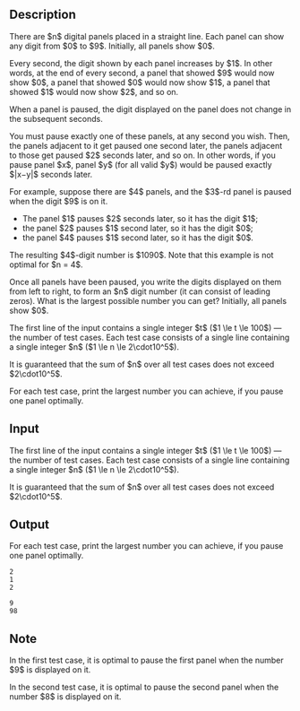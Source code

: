 ## Description

<div><p>There are $n$ digital panels placed in a straight line. Each panel can show any digit from $0$ to $9$. Initially, all panels show $0$.</p><p>Every second, the digit shown by each panel increases by $1$. In other words, at the end of every second, a panel that showed $9$ would now show $0$, a panel that showed $0$ would now show $1$, a panel that showed $1$ would now show $2$, and so on.</p><p>When a panel is paused, the digit displayed on the panel does not change in the subsequent seconds.</p><p>You must pause exactly one of these panels, at any second you wish. Then, the panels adjacent to it get paused one second later, the panels adjacent to those get paused $2$ seconds later, and so on. In other words, if you pause panel $x$, panel $y$ (for all valid $y$) would be paused exactly $|x−y|$ seconds later.</p><p>For example, suppose there are $4$ panels, and the $3$-rd panel is paused when the digit $9$ is on it.</p><ul> <li> The panel $1$ pauses $2$ seconds later, so it has the digit $1$; </li><li> the panel $2$ pauses $1$ second later, so it has the digit $0$; </li><li> the panel $4$ pauses $1$ second later, so it has the digit $0$. </li></ul><p>The resulting $4$-digit number is $1090$. <span class="tex-font-style-bf">Note that this example is not optimal for $n = 4$</span>.</p><p>Once all panels have been paused, you write the digits displayed on them from left to right, to form an $n$ digit number (it can consist of leading zeros). What is the largest possible number you can get? Initially, all panels show $0$.</p></div><div class="input-specification"><p>The first line of the input contains a single integer $t$ ($1 \le t \le 100$) — the number of test cases. Each test case consists of a single line containing a single integer $n$ ($1 \le n \le 2\cdot10^5$).</p><p>It is guaranteed that the sum of $n$ over all test cases does not exceed $2\cdot10^5$.</p></div><div class="output-specification"><p>For each test case, print the largest number you can achieve, if you pause one panel optimally.</p></div>

## Input

<p>The first line of the input contains a single integer $t$ ($1 \le t \le 100$) — the number of test cases. Each test case consists of a single line containing a single integer $n$ ($1 \le n \le 2\cdot10^5$).</p><p>It is guaranteed that the sum of $n$ over all test cases does not exceed $2\cdot10^5$.</p>

## Output

<p>For each test case, print the largest number you can achieve, if you pause one panel optimally.</p>





```input1
2
1
2
```




```output1
9
98
```



## Note

<p>In the first test case, it is optimal to pause the first panel when the number $9$ is displayed on it.</p><p>In the second test case, it is optimal to pause the second panel when the number $8$ is displayed on it.</p>
